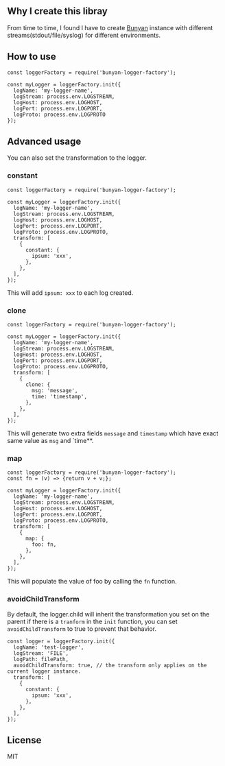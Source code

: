 
## Why I create this libray

From time to time, I found I have to create [Bunyan](https://www.npmjs.com/package/bunyan) instance with different streams(stdout/file/syslog) for different environments.


## How to use

```
const loggerFactory = require('bunyan-logger-factory');

const myLogger = loggerFactory.init({
  logName: 'my-logger-name',
  logStream: process.env.LOGSTREAM,
  logHost: process.env.LOGHOST,
  logPort: process.env.LOGPORT,
  logProto: process.env.LOGPROTO
});
```
## Advanced usage

You can also set the transformation to the logger.

### constant
```
const loggerFactory = require('bunyan-logger-factory');

const myLogger = loggerFactory.init({
  logName: 'my-logger-name',
  logStream: process.env.LOGSTREAM,
  logHost: process.env.LOGHOST,
  logPort: process.env.LOGPORT,
  logProto: process.env.LOGPROTO,
  transform: [
    {
      constant: {
        ipsum: 'xxx',
      },
    },
  ],
});
```
This will add `ipsum: xxx` to each log created.

### clone
```
const loggerFactory = require('bunyan-logger-factory');

const myLogger = loggerFactory.init({
  logName: 'my-logger-name',
  logStream: process.env.LOGSTREAM,
  logHost: process.env.LOGHOST,
  logPort: process.env.LOGPORT,
  logProto: process.env.LOGPROTO,
  transform: [
    {
      clone: {
        msg: 'message',
        time: 'timestamp',
      },
    },
  ],
});
```
This will generate two extra fields `message` and `timestamp` which have exact same value as `msg` and `time**.

### map
```
const loggerFactory = require('bunyan-logger-factory');
const fn = (v) => {return v + v;};

const myLogger = loggerFactory.init({
  logName: 'my-logger-name',
  logStream: process.env.LOGSTREAM,
  logHost: process.env.LOGHOST,
  logPort: process.env.LOGPORT,
  logProto: process.env.LOGPROTO,
  transform: [
    {
      map: {
        foo: fn,
      },
    },
  ],
});
```
This will populate the value of foo by calling the `fn` function.

### avoidChildTransform

By default, the logger.child will inherit the transformation you set on the parent if there is a `tranform` in the `init` function, you can set `avoidChildTransform` to true to prevent that behavior.

```
const logger = loggerFactory.init({
  logName: 'test-logger',
  logStream: 'FILE',
  logPath: filePath,
  avoidChildTransform: true, // the transform only applies on the current logger instance.
  transform: [
    {
      constant: {
        ipsum: 'xxx',
      },
    },
  ],
});

```

## License

MIT

